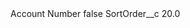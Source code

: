 <?xml version="1.0" encoding="UTF-8"?>
<CustomMetadata xmlns="http://soap.sforce.com/2006/04/metadata" xmlns:xsi="http://www.w3.org/2001/XMLSchema-instance" xmlns:xsd="http://www.w3.org/2001/XMLSchema">
    <label>Account Number</label>
    <protected>false</protected>
    <values>
        <field>SortOrder__c</field>
        <value xsi:type="xsd:double">20.0</value>
    </values>
</CustomMetadata>
